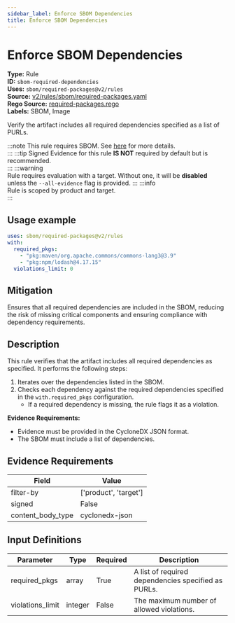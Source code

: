 ```yaml
---
sidebar_label: Enforce SBOM Dependencies
title: Enforce SBOM Dependencies
---  
```

# Enforce SBOM Dependencies  
**Type:** Rule  
**ID:** `sbom-required-dependencies`  
**Uses:** `sbom/required-packages@v2/rules`  
**Source:** [v2/rules/sbom/required-packages.yaml](https://github.com/scribe-public/sample-policies/blob/main/v2/rules/sbom/required-packages.yaml)  
**Rego Source:** [required-packages.rego](https://github.com/scribe-public/sample-policies/blob/main/v2/rules/sbom/required-packages.rego)  
**Labels:** SBOM, Image  

Verify the artifact includes all required dependencies specified as a list of PURLs.

:::note 
This rule requires SBOM. See [here](https://scribe-security.netlify.app/valint/sbom) for more details.  
::: 
:::tip 
Signed Evidence for this rule **IS NOT** required by default but is recommended.  
::: 
:::warning  
Rule requires evaluation with a target. Without one, it will be **disabled** unless the `--all-evidence` flag is provided.
::: 
:::info  
Rule is scoped by product and target.  
:::  

## Usage example

```yaml
uses: sbom/required-packages@v2/rules
with:
  required_pkgs:
    - "pkg:maven/org.apache.commons/commons-lang3@3.9"
    - "pkg:npm/lodash@4.17.15"
  violations_limit: 0
```

## Mitigation  
Ensures that all required dependencies are included in the SBOM, reducing the risk of missing critical components and ensuring compliance with dependency requirements.



## Description  
This rule verifies that the artifact includes all required dependencies as specified.
It performs the following steps:

1. Iterates over the dependencies listed in the SBOM.
2. Checks each dependency against the required dependencies specified in the `with.required_pkgs` configuration.
   - If a required dependency is missing, the rule flags it as a violation.

**Evidence Requirements:**
- Evidence must be provided in the CycloneDX JSON format.
- The SBOM must include a list of dependencies.


## Evidence Requirements  
| Field | Value |
|-------|-------|
| filter-by | ['product', 'target'] |
| signed | False |
| content_body_type | cyclonedx-json |

## Input Definitions  
| Parameter | Type | Required | Description |
|-----------|------|----------|-------------|
| required_pkgs | array | True | A list of required dependencies specified as PURLs. |
| violations_limit | integer | False | The maximum number of allowed violations. |

